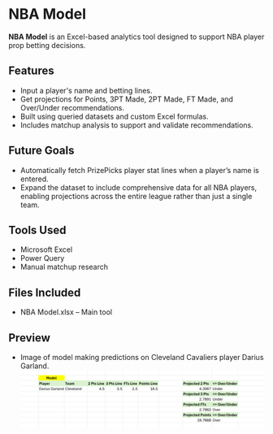 # NBA Model

**NBA Model** is an Excel-based analytics tool designed to support NBA player prop betting decisions.

## Features
- Input a player's name and betting lines.
- Get projections for Points, 3PT Made, 2PT Made, FT Made, and Over/Under recommendations.
- Built using queried datasets and custom Excel formulas.
- Includes matchup analysis to support and validate recommendations.

## Future Goals
- Automatically fetch PrizePicks player stat lines when a player’s name is entered.
- Expand the dataset to include comprehensive data for all NBA players, enabling projections across the entire league rather than just a single team.

## Tools Used
- Microsoft Excel
- Power Query
- Manual matchup research

## Files Included
- NBA Model.xlsx – Main tool

## Preview
- Image of model making predictions on Cleveland Cavaliers player Darius Garland.
![alt text](DariusGarland.png)





